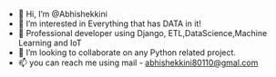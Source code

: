 - 👋 Hi, I’m @Abhishekkini
- 👀 I’m interested in Everything that has DATA in it!
- 🌱 Professional developer using Django, ETL,DataScience,Machine Learning and IoT
- 💞️ I’m looking to collaborate on any Python related project.
- 📫 you can reach me using mail - abhishekkini80110@gmal.com
